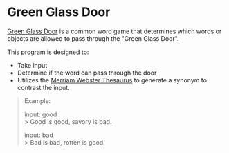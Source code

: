# Green Glass Door

[Green Glass Door](https://en-academic.com/dic.nsf/enwiki/11627647) is a common word game that determines 
which words or objects are allowed to pass through the "Green Glass Door".

This program is designed to: 
- Take input 
- Determine if the word can pass through the door
- Utilizes the 
[Merriam Webster Thesaurus](https://www.merriam-webster.com/thesaurus) to generate a synonym to contrast the input.

> Example:  
>  
> input: good  
> \> Good is good, savory is bad.  
>  
> input: bad  
> \> Bad is bad, rotten is good.  
